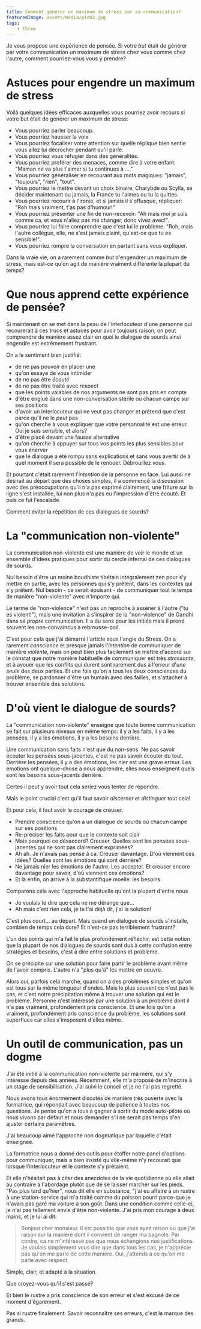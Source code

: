 ```yaml
---
title: Comment générer un maximum de stress par sa communication?
featuredImage: assets/media/pic03.jpg
tags:
    - three
---
```


Je vous propose une expérience de pensée. Si votre *but* était de générer par votre communication
un maximum de stress chez vous comme chez l'autre, comment pourriez-vous vous y prendre?

# Astuces pour engendre un maximum de stress

Voilà quelques idées efficaces auxquelles vous pourriez avoir recours si votre but était de générer un maximum de stress:

- Vous pourriez parler beaucoup.
- Vous pourriez hausser la voix.
- Vous pourriez focaliser votre attention sur quelle réplique bien sentie vous allez lui décrocher pendant qu'il parle.
- Vous pourriez vous réfugier dans des généralités.
- Vous pourriez proférer des menaces, comme dire à votre enfant: "Maman ne va plus t'aimer si tu continues à ...."
- Vous pourriez généraliser en recourant aux mots magiques: "jamais", "toujours", "rien", "tout".
- Vous pourriez le mettre devant un choix binaire, Charybde ou Scylla, se décider maintenant ou jamais, la France tu l'aimes ou tu la quittes.
- Vous pourriez recourir à l'ironie, et si jamais il s'offusque, répliquer: "Roh mais vraiment, t'as pas d'humour!"
- Vous pourriez présenter une fin de non-recevoir: "Ah mais moi je suis comme ca, et vous n'allez pas me changer, donc vivez avec!".
- Vous pourriez lui faire comprendre que c'est lui le problème. "Roh, mais l'autre collègue, elle, ne s'est jamais plaint, qu'est-ce que tu es sensible!".
- Vous pourriez rompre la conversation en partant sans vous expliquer.

Dans la vraie vie, on a rarement comme *but* d'engendrer un maximum de stress, mais est-ce qu'on agit de manière vraiment différente la plupart du temps?

# Que nous apprend cette expérience de pensée?

Si maintenant on se met dans la peau de l'interlocuteur d'une personne qui recourerait à ces trucs et astuces pour avoir toujours raison,
on peut comprendre de manière assez clair en quoi le dialogue de sourds ainsi engendŕe est extrêmement frustrant.

On a le sentiment bien justifié:

- de ne pas pouvoir en placer une
- qu'on essaye de vous intimider
- de ne pas être *écouté*
- de ne pas être traité avec respect
- que les points valables de nos arguments ne sont pas pris en compte
- d'être englué dans une non-conversation stérile où chacun campe sur ses positions
- d'avoir un interlocuteur qui ne veut pas changer et prétend que c'est parce qu'il ne le *peut* pas
- qu'on cherche à vous expliquer que votre personnalité est une erreur. Oui je suis sensible, et alors?
- d'être placé devant une fausse alternative
- qu'on cherche à appuyer sur tous vos points les plus sensibles pour vous énerver
- que le dialogue a été rompu sans explications et sans vous avertir de à quel moment il sera possible de le renouer. Débrouillez vous.

Et pourtant c'était rarement l'*intention* de la personne en face. Lui aussi ne désirait au départ
que des choses simples, il a commencé la discussion avec des préoccupations qu'il n'a pas exprimé clairement,
une friture sur la ligne s'est installée, lui non plus n'a pas eu l'impression d'être écouté. Et puis ce fut l'escalade.

Comment éviter la répétition de ces dialogues de sourds?

# La "communication non-violente"

La communication non-violente est une manière de voir le monde
et un ensemble d'idées pratiques pour sortir du cercle infernal de ces dialogues de sourds.

Nul besoin d'être un moine boudhiste tibétain intégralement zen pour s'y mettre en partie,
avec les personnes qui s'y prêtent, dans les contextes qui s'y prêtent.
Nul besoin - ce serait épuisant - de communiquer tout le temps de manière "non-violente" avec n'importe qui.

Le terme de "non-violence" n'est pas un reproche à asséner à l'autre ("tu es violent!"),
mais une invitation à s'inspirer de la "non-violence" de Gandhi dans sa *propre* communication.
Il a du sens pour les initiés mais il prend souvent les non-convaincus à rebrousse-poil.

C'est pour cela que j'ai démarré l'article sous l'angle du Stress.
On a rarement *conscience* et presque jamais l'*intention* de communiquer de manière *violente*,
mais on peut bien plus facilement se mettre d'accord sur le constat que notre manière habituelle
de communiquer est très *stressante*, et à avouer que les conflits qui durent sont rarement
dus à l'erreur d'*une* *seule* des deux parties. Et une fois qu'on a tous les deux consciences
du problème, se pardonner d'être un humain avec des failles, et s'attacher à trouver ensemble des solutions.

# D'où vient le dialogue de sourds?

La "communication non-violente" enseigne que toute bonne communication se fait sur plusieurs niveaux en même temps:
il y a les faits, il y a les pensées, il y a les émotions, il y a les besoins derrière.

Une communication sans faits n'est que du non-sens. Ne pas savoir écouter les pensées
sous-jacentes, c'est ne pas savoir écouter du tout. Derrière les pensées, il y a des émotions,
les nier est une grave erreur. Les émotions ont quelque-chose à nous apprendre, elles nous enseignent
quels sont les besoins sous-jacents derrière.

Certes il peut y avoir tout cela seriez vous tenter de répondre.

Mais le point crucial c'est qu'il faut savoir *discerner* et *distinguer* tout cela!

Et pour cela, il faut avoir le courage de creuser.

- Prendre conscience qu'on a un dialogue de sourds où chacun campe sur ses positions
- Re-préciser les faits pour que le contexte soit clair
- Mais pourquoi ce désaccord? Creuser. Quelles sont les pensées sous-jacentes qui ne sont pas clairement exprimées?
- Ah ah. Je n'avais pas pensé à ca. Creuser davantage. D'où viennent ces idées? Quelles sont les émotions qui sont derrière?
- Ne jamais nier les émotions de l'autre. Les accepter. Et creuser encore davantage pour savoir, d'où viennent ces émotions?
- Et là enfin, on arrive à la substantifique moelle: les besoins.

Comparons cela avec l'approche habituelle qu'ont la plupart d'entre nous

- Je voulais te dire que cela ne me dérange que...
- Ah mais c'est rien cela, je te l'ai déjà dit, j'ai la solution!

C'est plus court... au départ. Mais quand un dialogue de sourds s'installe, combien de temps cela dure? Et n'est-ce pas terriblement frustrant?

L'un des points qui m'a fait le plus profondément réfléchir, est cette notion que la plupart de nos dialogues de sourds
sont dus à cette confusion entre stratégies et besoins, c'est à dire entre solutions et problème.

On se précipite sur une solution pour faire partir le problème avant même de l'avoir compris.
L'autre n'a "plus qu'à" les mettre en oeuvre.

Alors oui, parfois cela marche, quand on a des problèmes simples et qu'on est tous sur la même longueur d'ondes.
Mais le plus souvent ce n'est pas le cas, et c'est notre précipitation même à trouver une solution qui est le problème.
Personne n'est intéressé par une solution à un problème dont il n'a pas vraiment, profondément pris conscience.
Et une fois qu'on a vraiment, profondément pris conscience du problème, les solutions sont superflues car elles s'imsposent d'elles même.

# Un outil de communication, pas un dogme

J'ai été initié à la communication non-violente par ma mère, qui s'y intéresse depuis des années.
Récemment, elle m'a proposé de m'inscrire à un stage de sensibilisation.
J'ai suivi le conseil et je ne l'ai pas regretté.

Nous avons tous énormément discutés de manière très ouverte avec la formatrice,
qui répondait avec beaucoup de patience à toutes nos questions.
Je pense qu'on a tous à gagner à sortir du mode auto-pilote où nous vivons par défaut
et nous demander s'il ne serait pas temps d'en ajuster certains paramètres.

J'ai beaucoup aimé l'approche non dogmatique par laquelle c'était enseignée.

La formatrice nous a donné des outils pour étoffer notre panel d'options pour communiquer,
mais a bien insisté qu'elle-même n'y recourait que lorsque l'interlocuteur et le contexte s'y prêtaient.

Et elle n'hésitait pas à citer des anecdotes de la vie quotidienne où elle allait au contraire à l'abordage
plutôt que de se laisser marcher sur les pieds. "Pas plus tard qu'hier", nous dit elle en substance,
"j'ai eu affaire à un rustre à une station-service qui m'a traité comme du poisson pourri
parce-que je n'avais pas garé ma voiture à son goût. Dans une condition comme celle-ci, je n'ai
pas tellement envie d'être non-violente. J'ai pris mon courage à deux mains, et je lui ai dit:

> Bonjour cher monsieur. Il est possible que vous ayez raison ou que j'ai raison sur
> la manière dont il convient de ranger ma bagnole. Par contre, ca ne m'intéresse pas
> que nous échangions nos justifications.
> Je voulais simplement vous dire que dans tous les cas, je n'apprécie pas qu'on me parle de cette manière.
> Oui, j'attends à ce qu'on me parle avec respect.

Simple, clair, et adapté à la situation.

Que croyez-vous qu'il s'est passé?

Et bien le rustre a pris conscience de son erreur et s'est excusé de ce moment d'égarement.

Pas si rustre finalement.  Savoir reconnaître ses erreurs, c'est la marque des grands.